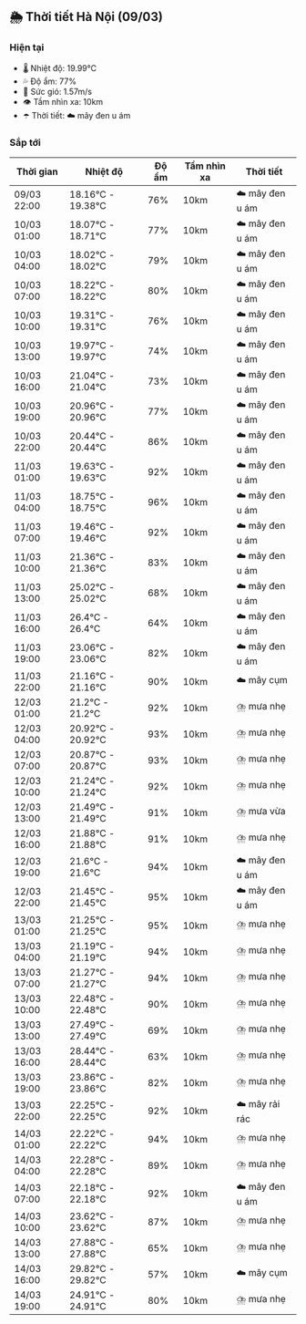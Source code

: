 ## 🌦️ Thời tiết Hà Nội (09/03)

### Hiện tại

- 🌡️ Nhiệt độ: 19.99℃
- 💦 Độ ẩm: 77%
- 💨 Sức gió: 1.57m/s
- 👁️ Tầm nhìn xa: 10km
- ☂️ Thời tiết: ☁️ mây đen u ám

### Sắp tới

| Thời gian | Nhiệt độ | Độ ẩm | Tầm nhìn xa | Thời tiết |
| --- | --- | --- | --- | --- |
| 09/03 22:00 | 18.16℃ - 19.38℃ | 76% | 10km | ☁️ mây đen u ám |
| 10/03 01:00 | 18.07℃ - 18.71℃ | 77% | 10km | ☁️ mây đen u ám |
| 10/03 04:00 | 18.02℃ - 18.02℃ | 79% | 10km | ☁️ mây đen u ám |
| 10/03 07:00 | 18.22℃ - 18.22℃ | 80% | 10km | ☁️ mây đen u ám |
| 10/03 10:00 | 19.31℃ - 19.31℃ | 76% | 10km | ☁️ mây đen u ám |
| 10/03 13:00 | 19.97℃ - 19.97℃ | 74% | 10km | ☁️ mây đen u ám |
| 10/03 16:00 | 21.04℃ - 21.04℃ | 73% | 10km | ☁️ mây đen u ám |
| 10/03 19:00 | 20.96℃ - 20.96℃ | 77% | 10km | ☁️ mây đen u ám |
| 10/03 22:00 | 20.44℃ - 20.44℃ | 86% | 10km | ☁️ mây đen u ám |
| 11/03 01:00 | 19.63℃ - 19.63℃ | 92% | 10km | ☁️ mây đen u ám |
| 11/03 04:00 | 18.75℃ - 18.75℃ | 96% | 10km | ☁️ mây đen u ám |
| 11/03 07:00 | 19.46℃ - 19.46℃ | 92% | 10km | ☁️ mây đen u ám |
| 11/03 10:00 | 21.36℃ - 21.36℃ | 83% | 10km | ☁️ mây đen u ám |
| 11/03 13:00 | 25.02℃ - 25.02℃ | 68% | 10km | ☁️ mây đen u ám |
| 11/03 16:00 | 26.4℃ - 26.4℃ | 64% | 10km | ☁️ mây đen u ám |
| 11/03 19:00 | 23.06℃ - 23.06℃ | 82% | 10km | ☁️ mây đen u ám |
| 11/03 22:00 | 21.16℃ - 21.16℃ | 90% | 10km | ☁️ mây cụm |
| 12/03 01:00 | 21.2℃ - 21.2℃ | 92% | 10km | ⛈️ mưa nhẹ |
| 12/03 04:00 | 20.92℃ - 20.92℃ | 93% | 10km | ⛈️ mưa nhẹ |
| 12/03 07:00 | 20.87℃ - 20.87℃ | 93% | 10km | ⛈️ mưa nhẹ |
| 12/03 10:00 | 21.24℃ - 21.24℃ | 92% | 10km | ⛈️ mưa nhẹ |
| 12/03 13:00 | 21.49℃ - 21.49℃ | 91% | 10km | ⛈️ mưa vừa |
| 12/03 16:00 | 21.88℃ - 21.88℃ | 91% | 10km | ⛈️ mưa nhẹ |
| 12/03 19:00 | 21.6℃ - 21.6℃ | 94% | 10km | ☁️ mây đen u ám |
| 12/03 22:00 | 21.45℃ - 21.45℃ | 95% | 10km | ☁️ mây đen u ám |
| 13/03 01:00 | 21.25℃ - 21.25℃ | 95% | 10km | ⛈️ mưa nhẹ |
| 13/03 04:00 | 21.19℃ - 21.19℃ | 94% | 10km | ⛈️ mưa nhẹ |
| 13/03 07:00 | 21.27℃ - 21.27℃ | 94% | 10km | ⛈️ mưa nhẹ |
| 13/03 10:00 | 22.48℃ - 22.48℃ | 90% | 10km | ⛈️ mưa nhẹ |
| 13/03 13:00 | 27.49℃ - 27.49℃ | 69% | 10km | ⛈️ mưa nhẹ |
| 13/03 16:00 | 28.44℃ - 28.44℃ | 63% | 10km | ⛈️ mưa nhẹ |
| 13/03 19:00 | 23.86℃ - 23.86℃ | 82% | 10km | ⛈️ mưa nhẹ |
| 13/03 22:00 | 22.25℃ - 22.25℃ | 92% | 10km | ☁️ mây rải rác |
| 14/03 01:00 | 22.22℃ - 22.22℃ | 94% | 10km | ⛈️ mưa nhẹ |
| 14/03 04:00 | 22.28℃ - 22.28℃ | 89% | 10km | ⛈️ mưa nhẹ |
| 14/03 07:00 | 22.18℃ - 22.18℃ | 92% | 10km | ☁️ mây đen u ám |
| 14/03 10:00 | 23.62℃ - 23.62℃ | 87% | 10km | ⛈️ mưa nhẹ |
| 14/03 13:00 | 27.88℃ - 27.88℃ | 65% | 10km | ⛈️ mưa nhẹ |
| 14/03 16:00 | 29.82℃ - 29.82℃ | 57% | 10km | ☁️ mây cụm |
| 14/03 19:00 | 24.91℃ - 24.91℃ | 80% | 10km | ⛈️ mưa nhẹ |
